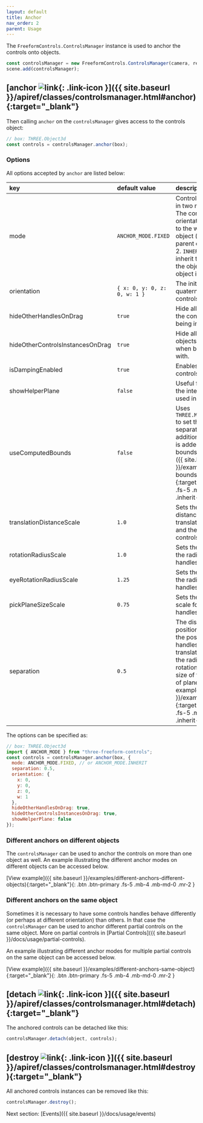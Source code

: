 ```yaml
---
layout: default
title: Anchor
nav_order: 2
parent: Usage
---
```


The `FreeformControls.ControlsManager` instance is used to anchor the controls onto objects.

```js
const controlsManager = new FreeformControls.ControlsManager(camera, renderer.domElement);
scene.add(controlsManager);
```

## [anchor ![link](https://img.icons8.com/ios/24/000000/external-link.png){: .link-icon }]({{ site.baseurl }}/apiref/classes/controlsmanager.html#anchor){:target="_blank"}

Then calling `anchor` on the `controlsManager` gives access to the controls object:

```js
// box: THREE.Object3d
const controls = controlsManager.anchor(box);
```

### Options

All options accepted by `anchor` are listed below:

| key                                | default value                | description                                                                                                                                                                                                                                                                                                                                      |
| :--------------------------------- | :--------------------------- | :-----------------------------------------------------------------------------------------------------------------------------------------------------------------------------------------------------------------------------------------------------------------------------------------                                                       |
| mode                               | `ANCHOR_MODE.FIXED`          | Controls can be anchored in two modes: 1. `FIXED`: The controls retain their orientation with respect to the world even if the object (or an object up its parent chain) is rotating. 2. `INHERIT`: The controls inherit the orientation of the object the controls object is anchored to.                                                       |
| orientation                        | `{ x: 0, y: 0, z: 0, w: 1 }` | The initial orientation (in quaternion form) of the controls object.                                                                                                                                                                                                                                                                             |
| hideOtherHandlesOnDrag             | `true`                       | Hide all other handles of the controls object while being interacted with.                                                                                                                                                                                                                                                                       |
| hideOtherControlsInstancesOnDrag   | `true`                       | Hide all other controls objects from the scene when being interacted with.                                                                                                                                                                                                                                                                       |
| isDampingEnabled                   | `true`                       | Enables damping for the controls                                                                                                                                                                                                                                                                                                                 |
| showHelperPlane                    | `false`                      | Useful for debug. Shows the intersection plane used in raycasting.                                                                                                                                                                                                                                                                               |
| useComputedBounds                  | `false`                      | Uses `THREE.Mesh.computeBounds` to set the separation; if separation is provided in addition to this option, it is added to the computed bounds. [View example]({{ site.baseurl }}/examples/computed-bounds){:target="_blank"}{: .btn .fs-5 .mb-4 .mb-md-0 .inherit-display }                                                                    |
| translationDistanceScale           | `1.0`                        | Sets the scaling for distance between translation handles' base and the center of the controls.                                                                                                                                                                                                                                                  |
| rotationRadiusScale                | `1.0`                        | Sets the scaling factor for the radius of rotation handles.                                                                                                                                                                                                                                                                                      |
| eyeRotationRadiusScale             | `1.25`                       | Sets the scaling factor for the radius of rotation handles in eye plane.                                                                                                                                                                                                                                                                         |
| pickPlaneSizeScale                 | `0.75`                       | Sets the width and height scale for the pick plane handles.                                                                                                                                                                                                                                                                                      |
| separation                         | `0.5                 `       | The distance between the position of the object and the position of the handles (in case of translation handles), or the radius (in case of rotation handles), or the size of the plane (in case of plane handles. [View example]({{ site.baseurl }}/examples/separation){:target="_blank"}{: .btn .fs-5 .mb-4 .mb-md-0 .inherit-display }       |

The options can be specified as:

```js
// box: THREE.Object3d
import { ANCHOR_MODE } from "three-freeform-controls";
const controls = controlsManager.anchor(box, {
  mode: ANCHOR_MODE.FIXED, // or ANCHOR_MODE.INHERIT
  separation: 0.5,
  orientation: {
    x: 0,
    y: 0,
    z: 0,
    w: 1
  },
  hideOtherHandlesOnDrag: true,
  hideOtherControlsInstancesOnDrag: true,
  showHelperPlane: false
});
```

### Different anchors on different objects

The `controlsManager` can be used to anchor the controls on more than one object as well.
An example illustrating the different anchor modes on different objects can be accessed below.

[View example]({{ site.baseurl }}/examples/different-anchors-different-objects){:target="_blank"}{: .btn .btn-primary .fs-5 .mb-4 .mb-md-0 .mr-2 }

### Different anchors on the same object

Sometimes it is necessary to have some controls handles behave differently (or perhaps at different orientation) than others. In that case the `controlsManager` can be used to anchor different partial controls on the same object.
More on partial controls in [Partial Controls]({{ site.baseurl }}/docs/usage/partial-controls).

An example illustrating different anchor modes for multiple partial controls on the same object can be accessed below.

[View example]({{ site.baseurl }}/examples/different-anchors-same-object){:target="_blank"}{: .btn .btn-primary .fs-5 .mb-4 .mb-md-0 .mr-2 }

## [detach ![link](https://img.icons8.com/ios/24/000000/external-link.png){: .link-icon }]({{ site.baseurl }}/apiref/classes/controlsmanager.html#detach){:target="_blank"}

The anchored controls can be detached like this:

```js
controlsManager.detach(object, controls);
```

## [destroy ![link](https://img.icons8.com/ios/24/000000/external-link.png){: .link-icon }]({{ site.baseurl }}/apiref/classes/controlsmanager.html#destroy){:target="_blank"}

All anchored controls instances can be removed like this:

```js
controlsManager.destroy();
```

Next section: [Events]({{ site.baseurl }}/docs/usage/events)
